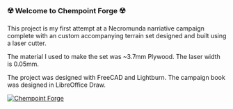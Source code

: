 ### ☢️ Welcome to Chempoint Forge ☢️
This project is my first attempt at a Necromunda narriative campaign complete with an custom accompanying terrain set designed and built using a laser cutter.

The material I used to make the set was ~3.7mm Plywood. The laser width is 0.05mm. 

The project was designed with FreeCAD and Lightburn. The campaign book was designed in LibreOffice Draw.

[![Chempoint Forge](https://i.imgur.com/DvCEH9D.jpg "Chempoint Forge")](https://i.imgur.com/DvCEH9D.jpg "Chempoint Forge")
